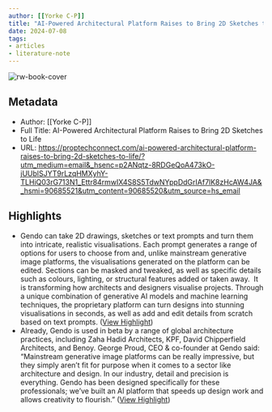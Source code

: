 ```yaml
---
author: [[Yorke C-P]]
title: "AI-Powered Architectural Platform Raises to Bring 2D Sketches to Life"
date: 2024-07-08
tags: 
- articles
- literature-note
---
```

![rw-book-cover](https://proptechconnect.com/wp-content/uploads/2024/07/gendo-raise.png)

## Metadata
- Author: [[Yorke C-P]]
- Full Title: AI-Powered Architectural Platform Raises to Bring 2D Sketches to Life
- URL: https://proptechconnect.com/ai-powered-architectural-platform-raises-to-bring-2d-sketches-to-life/?utm_medium=email&_hsenc=p2ANqtz-8RDGeQoA473kO-jUUblSJYT9rLzqHMXyhY-TLHiQ03rG713N1_Ettr84rmwIX4S8S5TdwNYppDdGrIAf7lK8zHcAW4JA&_hsmi=90685521&utm_content=90685520&utm_source=hs_email

## Highlights
- Gendo can take 2D drawings, sketches or text prompts and turn them into intricate, realistic visualisations. Each prompt generates a range of options for users to choose from and, unlike mainstream generative image platforms, the visualisations generated on the platform can be edited. Sections can be masked and tweaked, as well as specific details such as colours, lighting, or structural features added or taken away. 
  It is transforming how architects and designers visualise projects. Through a unique combination of generative AI models and machine learning techniques, the proprietary platform can turn designs into stunning visualisations in seconds, as well as add and edit details from scratch based on text prompts. ([View Highlight](https://read.readwise.io/read/01j28v6vn4xg6scxacebd6xc47))
- Already, Gendo is used in beta by a range of global architecture practices, including Zaha Hadid Architects, KPF, David Chipperfield Architects, and Benoy.
  George Proud, CEO & co-founder at Gendo said: “Mainstream generative image platforms can be really impressive, but they simply aren’t fit for purpose when it comes to a sector like architecture and design. In our industry, detail and precision is everything. Gendo has been designed specifically for these professionals; we’ve built an AI platform that speeds up design work and allows creativity to flourish.” ([View Highlight](https://read.readwise.io/read/01j28v703bhd4wv7rn3anq17yk))
